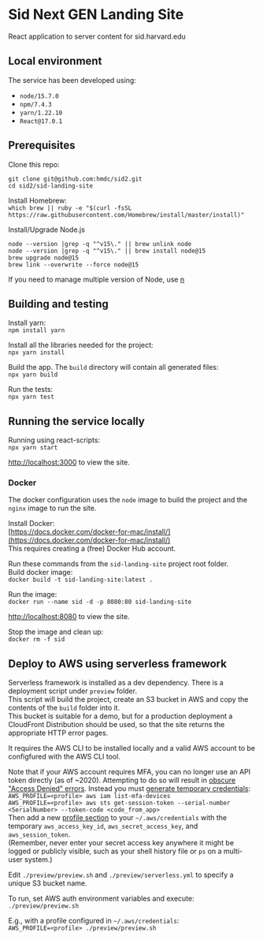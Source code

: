 # Sid Next GEN Landing Site
React application to server content for sid.harvard.edu

## Local environment
The service has been developed using:
* `node/15.7.0`
* `npm/7.4.3`
* `yarn/1.22.10`
* `React@17.0.1`

## Prerequisites
Clone this repo:
```
git clone git@github.com:hmdc/sid2.git
cd sid2/sid-landing-site
```

Install Homebrew:  
`which brew || ruby -e "$(curl -fsSL https://raw.githubusercontent.com/Homebrew/install/master/install)"`

Install/Upgrade Node.js
```
node --version |grep -q "^v15\." || brew unlink node
node --version |grep -q "^v15\." || brew install node@15
brew upgrade node@15
brew link --overwrite --force node@15
```
If you need to manage multiple version of Node, use [n](https://github.com/tj/n)

## Building and testing
Install yarn:  
`npm install yarn`

Install all the libraries needed for the project:  
`npx yarn install`

Build the app. The `build` directory will contain all generated files:  
`npx yarn build`

Run the tests:  
`npx yarn test`

## Running the service locally
Running using react-scripts:  
`npx yarn start`

[http://localhost:3000](http://localhost:3000) to view the site.

### Docker
The docker configuration uses the `node` image to build the project and the `nginx` image to run the site.

Install Docker:  
[https://docs.docker.com/docker-for-mac/install/](https://docs.docker.com/docker-for-mac/install/)  
This requires creating a (free) Docker Hub account.

Run these commands from the `sid-landing-site` project root folder.  
Build docker image:  
`docker build -t sid-landing-site:latest .`

Run the image:   
`docker run --name sid -d -p 8080:80 sid-landing-site`

[http://localhost:8080](http://localhost:8080) to view the site.

Stop the image and clean up:  
`docker rm -f sid`

## Deploy to AWS using serverless framework
Serverless framework is installed as a dev dependency. There is a deployment script under `preview` folder.  
This script will build the project, create an S3 bucket in AWS and copy the contents of the `build` folder into it.  
This bucket is suitable for a demo, but for a production deployment a CloudFront Distribution should be used, so that the site returns the appropriate HTTP error pages.

It requires the AWS CLI to be installed locally and a valid AWS account to be configfured with the AWS CLI tool.  

Note that if your AWS account requires MFA, you can no longer use an API token directly (as of ~2020). Attempting to do so will result in [obscure "Access Denied" errors](https://github.com/serverless/serverless/issues/4285#issuecomment-338177829). Instead you must [generate temporary credentials](https://aws.amazon.com/premiumsupport/knowledge-center/authenticate-mfa-cli/):  
`AWS_PROFILE=<profile> aws iam list-mfa-devices`  
`AWS_PROFILE=<profile> aws sts get-session-token --serial-number <SerialNumber> --token-code <code_from_app>`  
Then add a new [profile section](https://docs.aws.amazon.com/cli/latest/userguide/cli-configure-profiles.html) to your `~/.aws/credentials` with the temporary `aws_access_key_id`, `aws_secret_access_key`, and `aws_session_token`.  
(Remember, never enter your secret access key anywhere it might be logged or publicly visible, such as your shell history file or `ps` on a multi-user system.)

Edit `./preview/preview.sh` and `./preview/serverless.yml` to specify a unique S3 bucket name.

To run, set AWS auth environment variables and execute:  
`./preview/preview.sh`

E.g., with a profile configured in `~/.aws/credentials`:  
`AWS_PROFILE=<profile> ./preview/preview.sh`

